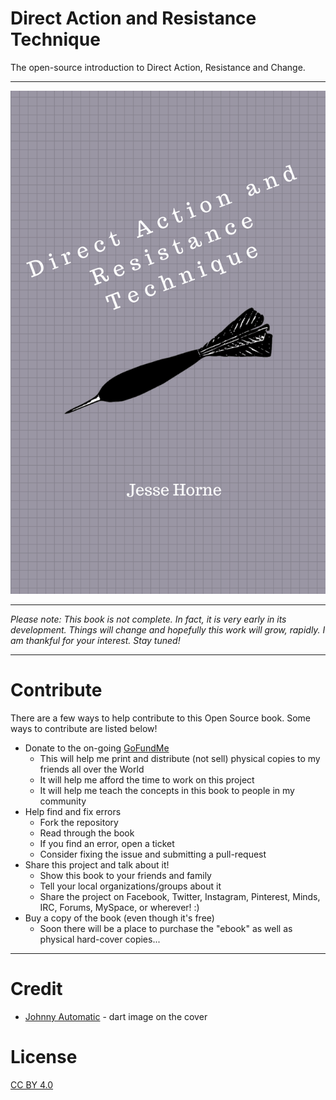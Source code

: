 Direct Action and Resistance Technique
======================================

The open-source introduction to Direct Action, Resistance and Change.

---

![Book Cover](/manuscript/images/cover.png?raw=true)

---

*Please note: This book is not complete. In fact, it is very early in its development. Things will change and hopefully this work will grow, rapidly. I am thankful for your interest. Stay tuned!*

---

# Contribute

There are a few ways to help contribute to this Open Source book. Some ways to contribute are listed below!

* Donate to the on-going [GoFundMe](https://www.gofundme.com/dart-the-book-of-change)
	* This will help me print and distribute (not sell) physical copies to my friends all over the World
	* It will help me afford the time to work on this project
	* It will help me teach the concepts in this book to people in my community
* Help find and fix errors
	* Fork the repository
	* Read through the book
	* If you find an error, open a ticket
	* Consider fixing the issue and submitting a pull-request
* Share this project and talk about it!
	* Show this book to your friends and family
	* Tell your local organizations/groups about it
	* Share the project on Facebook, Twitter, Instagram, Pinterest, Minds, IRC, Forums, MySpace, or wherever! :)
* Buy a copy of the book (even though it's free)
	* Soon there will be a place to purchase the "ebook" as well as physical hard-cover copies...


---

# Credit

* [Johnny Automatic](https://openclipart.org/user-detail/johnny_automatic) - dart image on the cover

# License

[CC BY 4.0](https://creativecommons.org/licenses/by/4.0/deed.en_US)

